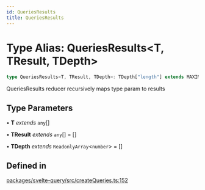 ```yaml
---
id: QueriesResults
title: QueriesResults
---
```


# Type Alias: QueriesResults\<T, TResult, TDepth\>

```ts
type QueriesResults<T, TResult, TDepth>: TDepth["length"] extends MAXIMUM_DEPTH ? QueryObserverResult[] : T extends [] ? [] : T extends [infer Head] ? [...TResult, GetResults<Head>] : T extends [infer Head, ...(infer Tail)] ? QueriesResults<[...Tail], [...TResult, GetResults<Head>], [...TDepth, 1]> : T extends QueryObserverOptionsForCreateQueries<infer TQueryFnData, infer TError, infer TData, any>[] ? QueryObserverResult<unknown extends TData ? TQueryFnData : TData, unknown extends TError ? DefaultError : TError>[] : QueryObserverResult[];
```

QueriesResults reducer recursively maps type param to results

## Type Parameters

• **T** _extends_ `any`[]

• **TResult** _extends_ `any`[] = []

• **TDepth** _extends_ `ReadonlyArray`\<`number`\> = []

## Defined in

[packages/svelte-query/src/createQueries.ts:152](https://github.com/TanStack/query/blob/13817e953743537ffb9aab4da174583055be4d81/packages/svelte-query/src/createQueries.ts#L152)
